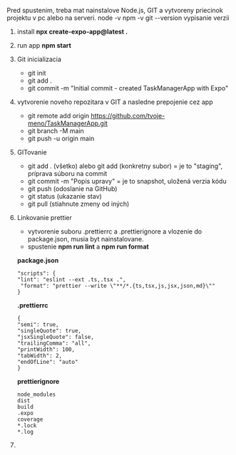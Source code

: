 Pred spustenim, treba mat nainstalove Node.js, GIT a vytvoreny priecinok projektu v pc alebo na serveri.
node -v
npm -v
git --version
vypisanie verzii

1. install **npx create-expo-app@latest .**
2. run app **npm start**
3. Git inicializacia
   - git init
   - git add .
   - git commit -m "Initial commit - created TaskManagerApp with Expo"
4. vytvorenie noveho repozitara v GIT a nasledne prepojenie cez app
   - git remote add origin https://github.com/tvoje-meno/TaskManagerApp.git
   - git branch -M main
   - git push -u origin main
5. GITovanie
   - git add . (všetko) alebo git add (konkretny subor) = je to "staging", príprava súboru na commit
   - git commit -m "Popis upravy" = je to snapshot, uložená verzia kódu
   - git push (odoslanie na GitHub)
   - git status (ukazanie stav)
   - git pull (stiahnute zmeny od iných)
6. Linkovanie prettier
   - vytvorenie suboru .prettierrc a .prettierignore a vlozenie do package.json, musia byt nainstalovane. 
   - spustenie **npm run lint** a **npm run format**

    **package.json**
   ```
   "scripts": {
   "lint": "eslint --ext .ts,.tsx .",
    "format": "prettier --write \"**/*.{ts,tsx,js,jsx,json,md}\""
   }
   ```

    **.prettierrc**
    ```
    {
    "semi": true,
    "singleQuote": true,
    "jsxSingleQuote": false,
    "trailingComma": "all",
    "printWidth": 100,
    "tabWidth": 2,
    "endOfLine": "auto"
    }
    ```

    **prettierignore**
    ```
    node_modules
    dist
    build
    .expo
    coverage
    *.lock
    *.log
    ```

7. 
